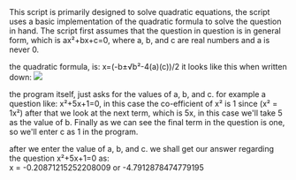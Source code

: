 <doctype html>
<html lang="en-US">
  <body>
    This script is primarily designed to solve quadratic equations, the script uses a basic implementation of the quadratic formula to solve the question in hand.
    The script first assumes that the question in question is in general form, which is ax²+bx+c=0, where a, b, and c are real numbers and a is never 0.

  the quadratic formula, is: x=(-b±√b²-4(a)(c))/2
  it looks like this when written down:
  <img src="https://upload.wikimedia.org/wikipedia/commons/thumb/c/c4/Quadratic_formula.svg/1200px-Quadratic_formula.svg.png"></img>

  the program itself, just asks for the values of a, b, and c.
  for example a question like: x²+5x+1=0, in this case the co-efficient of x² is 1 since (x² = 1x²) after that we look at the next term, which is 5x, in this case we'll take 5 as the value of b. Finally as we can see the final term in the question is one, so we'll enter c as 1 in the program.

  after we enter the value of a, b, and c. we shall get our answer regarding the question x²+5x+1=0 as:
  <br>
  x = -0.20871215252208009 or -4.7912878474779195
  </body>
</html>